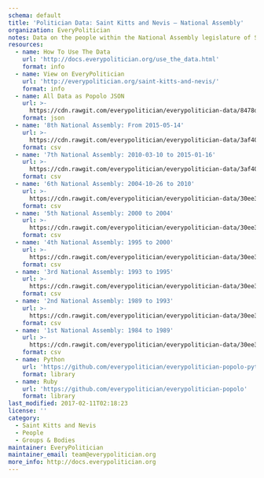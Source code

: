 ```yaml
---
schema: default
title: 'Politician Data: Saint Kitts and Nevis — National Assembly'
organization: EveryPolitician
notes: Data on the people within the National Assembly legislature of Saint Kitts and Nevis.
resources:
  - name: How To Use The Data
    url: 'http://docs.everypolitician.org/use_the_data.html'
    format: info
  - name: View on EveryPolitician
    url: 'http://everypolitician.org/saint-kitts-and-nevis/'
    format: info
  - name: All Data as Popolo JSON
    url: >-
      https://cdn.rawgit.com/everypolitician/everypolitician-data/8478de2bf41a7aeb9d3c1da98b09b151cef726a5/data/Saint_Kitts_and_Nevis/Assembly/ep-popolo-v1.0.json
    format: json
  - name: '8th National Assembly: From 2015-05-14'
    url: >-
      https://cdn.rawgit.com/everypolitician/everypolitician-data/3af40f0623d9a618982015e3d7c461b54f85dbc8/data/Saint_Kitts_and_Nevis/Assembly/term-2015.csv
    format: csv
  - name: '7th National Assembly: 2010-03-10 to 2015-01-16'
    url: >-
      https://cdn.rawgit.com/everypolitician/everypolitician-data/3af40f0623d9a618982015e3d7c461b54f85dbc8/data/Saint_Kitts_and_Nevis/Assembly/term-2010.csv
    format: csv
  - name: '6th National Assembly: 2004-10-26 to 2010'
    url: >-
      https://cdn.rawgit.com/everypolitician/everypolitician-data/30ee36a4c334c378e5627a05f103fa4b62ca0395/data/Saint_Kitts_and_Nevis/Assembly/term-2004.csv
    format: csv
  - name: '5th National Assembly: 2000 to 2004'
    url: >-
      https://cdn.rawgit.com/everypolitician/everypolitician-data/30ee36a4c334c378e5627a05f103fa4b62ca0395/data/Saint_Kitts_and_Nevis/Assembly/term-2000.csv
    format: csv
  - name: '4th National Assembly: 1995 to 2000'
    url: >-
      https://cdn.rawgit.com/everypolitician/everypolitician-data/30ee36a4c334c378e5627a05f103fa4b62ca0395/data/Saint_Kitts_and_Nevis/Assembly/term-1995.csv
    format: csv
  - name: '3rd National Assembly: 1993 to 1995'
    url: >-
      https://cdn.rawgit.com/everypolitician/everypolitician-data/30ee36a4c334c378e5627a05f103fa4b62ca0395/data/Saint_Kitts_and_Nevis/Assembly/term-1993.csv
    format: csv
  - name: '2nd National Assembly: 1989 to 1993'
    url: >-
      https://cdn.rawgit.com/everypolitician/everypolitician-data/30ee36a4c334c378e5627a05f103fa4b62ca0395/data/Saint_Kitts_and_Nevis/Assembly/term-1989.csv
    format: csv
  - name: '1st National Assembly: 1984 to 1989'
    url: >-
      https://cdn.rawgit.com/everypolitician/everypolitician-data/30ee36a4c334c378e5627a05f103fa4b62ca0395/data/Saint_Kitts_and_Nevis/Assembly/term-1984.csv
    format: csv
  - name: Python
    url: 'https://github.com/everypolitician/everypolitician-popolo-python'
    format: library
  - name: Ruby
    url: 'https://github.com/everypolitician/everypolitician-popolo'
    format: library
last_modified: 2017-02-11T02:18:23
license: ''
category:
  - Saint Kitts and Nevis
  - People
  - Groups & Bodies
maintainer: EveryPolitician
maintainer_email: team@everypolitician.org
more_info: http://docs.everypolitician.org
---
```

